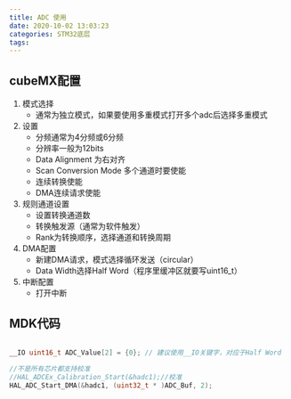 ```yaml
---
title: ADC 使用
date: 2020-10-02 13:03:23
categories: STM32底层
tags:
---
```


## cubeMX配置

1. 模式选择
   - 通常为独立模式，如果要使用多重模式打开多个adc后选择多重模式
2. 设置
   - 分频通常为4分频或6分频
   - 分辨率一般为12bits
   - Data Alignment 为右对齐
   - Scan Conversion Mode 多个通道时要使能
   - 连续转换使能
   - DMA连续请求使能
3. 规则通道设置
   - 设置转换通道数
   - 转换触发源（通常为软件触发）
   - Rank为转换顺序，选择通道和转换周期
4. DMA配置
   - 新建DMA请求，模式选择循环发送（circular）
   - Data Width选择Half Word（程序里缓冲区就要写uint16_t）
5. 中断配置
   - 打开中断

## MDK代码

``` C

__IO uint16_t ADC_Value[2] = {0}; // 建议使用__IO关键字，对应于Half Word

//不是所有芯片都支持校准
//HAL_ADCEx_Calibration_Start(&hadc1);//校准
HAL_ADC_Start_DMA(&hadc1, (uint32_t * )ADC_Buf, 2);

```
